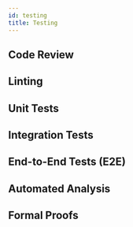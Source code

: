 ```yaml
---
id: testing
title: Testing
---
```


## Code Review

## Linting

## Unit Tests

## Integration Tests

## End-to-End Tests (E2E)

## Automated Analysis

## Formal Proofs
